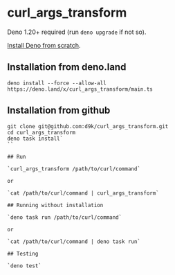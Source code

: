 # curl_args_transform

Deno 1.20+ required (run `deno upgrade` if not so).

[Install Deno from scratch](https://deno.com/manual/getting_started/installation).

## Installation from deno.land

`deno install --force --allow-all https://deno.land/x/curl_args_transform/main.ts`

## Installation from github

```
git clone git@github.com:d9k/curl_args_transform.git
cd curl_args_transform
deno task install`
``

## Run

`curl_args_transform /path/to/curl/command`

or

`cat /path/to/curl/command | curl_args_transform`

## Running without installation

`deno task run /path/to/curl/command`

or

`cat /path/to/curl/command | deno task run`

## Testing

`deno test`
```

